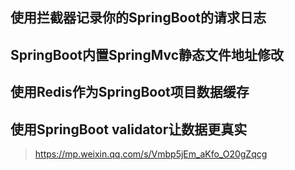 ## 使用拦截器记录你的SpringBoot的请求日志

## SpringBoot内置SpringMvc静态文件地址修改

## 使用Redis作为SpringBoot项目数据缓存

## 使用SpringBoot validator让数据更真实

> https://mp.weixin.qq.com/s/Vmbp5jEm_aKfo_O20gZqcg
